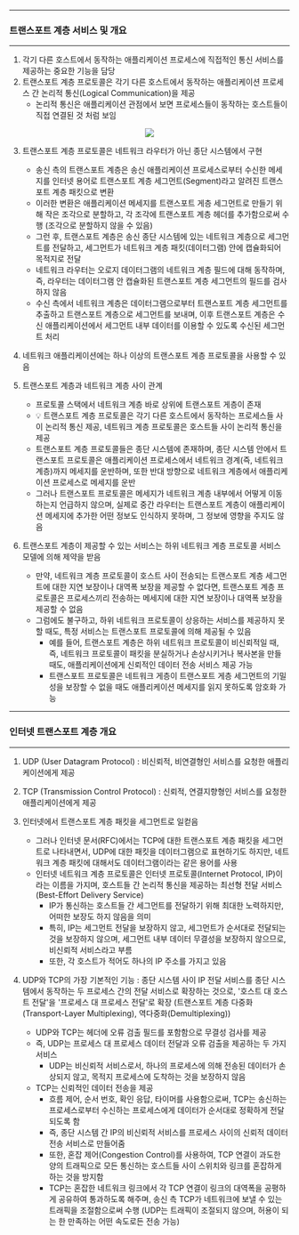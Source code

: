 -----
### 트랜스포트 계층 서비스 및 개요
----
1. 각기 다른 호스트에서 동작하는 애플리케이션 프로세스에 직접적인 통신 서비스를 제공하는 중요한 기능을 담당
2. 트랜스포트 계층 프로토콜은 각기 다른 호스트에서 동작하는 애플리케이션 프로세스 간 논리적 통신(Logical Communication)을 제공
   - 논리적 통신은 애플리케이션 관점에서 보면 프로세스들이 동작하는 호스트들이 직접 연결된 것 처럼 보임
<div align="center">
<img src="https://github.com/user-attachments/assets/1fa7fe71-3a48-4821-930a-53dcf3f3459f">
</div>

3. 트랜스포트 계층 프로토콜은 네트워크 라우터가 아닌 종단 시스템에서 구현
   - 송신 측의 트랜스포트 계층은 송신 애플리케이션 프로세스로부터 수신한 메세지를 인터넷 용어로 트랜스포트 계층 세그먼트(Segment)라고 알려진 트랜스포트 계층 패킷으로 변환
   - 이러한 변환은 애플리케이션 메세지를 트랜스포트 게층 세그먼트로 만들기 위해 작은 조각으로 분할하고, 각 조각에 트랜스포트 계층 헤더를 추가함으로써 수행 (조각으로 분할하지 않을 수 있음)
   - 그런 후, 트랜스포트 계층은 송신 종단 시스템에 있는 네트워크 계층으로 세그먼트를 전달하고, 세그먼트가 네트워크 계층 패킷(데이터그램) 안에 캡슐화되어 목적지로 전달
   - 네트워크 라우터는 오로지 데이터그램의 네트워크 계층 필드에 대해 동작하며, 즉, 라우터는 데이터그램 안 캡슐화된 트랜스포트 계층 세그먼트의 필드를 검사하지 않음
   - 수신 측에서 네트워크 계층은 데이터그램으로부터 트랜스포트 계층 세그먼트를 추출하고 트랜스포트 계층으로 세그먼트를 보내며, 이후 트랜스포트 계층은 수신 애플리케이션에서 세그먼트 내부 데이터를 이용할 수 있도록 수신된 세그먼트 처리

4. 네트워크 애플리케이션에는 하나 이상의 트랜스포트 계층 프로토콜을 사용할 수 있음
5. 트랜스포트 계층과 네트워크 계층 사이 관계
   - 프로토콜 스택에서 네트워크 계층 바로 상위에 트랜스포트 게층이 존재
   - 💡 트랜스포트 계층 프로토콜은 각기 다른 호스트에서 동작하는 프로세스들 사이 논리적 통신 제공, 네트워크 계층 프로토콜은 호스트들 사이 논리적 통신을 제공
   - 트랜스포트 계층 프로토콜들은 종단 시스템에 존재하며, 종단 시스템 안에서 트랜스포트 프로토콜은 애플리케이션 프로세스에서 네트워크 경계(즉, 네트워크 계층)까지 메세지를 운반하며, 또한 반대 방향으로 네트워크 계층에서 애플리케이션 프로세스로 메세지를 운반
   - 그러나 트랜스포트 프로토콜은 메세지가 네트워크 계층 내부에서 어떻게 이동하는지 언급하지 않으며, 실제로 중간 라우터는 트랜스포트 계층이 애플리케이션 메세지에 추가한 어떤 정보도 인식하지 못하며, 그 정보에 영향을 주지도 않음

6. 트랜스포트 계층이 제공할 수 있는 서비스는 하위 네트워크 계층 프로토콜 서비스 모델에 의해 제약을 받음
   - 만약, 네트워크 계층 프로토콜이 호스트 사이 전송되는 트랜스포트 계층 세그먼트에 대한 지연 보장이나 대역폭 보장을 제공할 수 없다면, 트랜스포트 계층 프로토콜은 프로세스끼리 전송하는 메세지에 대한 지연 보장이나 대역폭 보장을 제공할 수 없음
   - 그럼에도 불구하고, 하위 네트워크 프로토콜이 상응하는 서비스를 제공하지 못할 때도, 특정 서비스는 트랜스포트 프로토콜에 의해 제공될 수 있음
     + 예를 들어, 트랜스포트 계층은 하위 네트워크 프로토콜이 비신뢰적일 때, 즉, 네트워크 프로토콜이 패킷을 분실하거나 손상시키거나 복사본을 만들 때도, 애플리케이션에게 신뢰적인 데이터 전송 서비스 제공 가능
     + 트랜스포트 프로토콜은 네트워크 게층이 트랜스포트 게층 세그먼트의 기밀성을 보장할 수 없을 때도 애플리케이션 메세지를 읽지 못하도록 암호화 가능

-----
### 인터넷 트랜스포트 계층 개요
-----
1. UDP (User Datagram Protocol) : 비신뢰적, 비연결형인 서비스를 요청한 애플리케이션에게 제공
2. TCP (Transmission Control Protocol) : 신뢰적, 연결지향형인 서비스를 요청한 애플리케이션에게 제공
3. 인터넷에서 트랜스포트 계층 패킷을 세그먼트로 일컫음
   - 그러나 인터넷 문서(RFC)에서는 TCP에 대한 트랜스포트 계층 패킷을 세그먼트로 나타내면서, UDP에 대한 패킷을 데이터그램으로 표현하기도 하지만, 네트워크 계층 패킷에 대해서도 데이터그램이라는 같은 용어를 사용
   - 인터넷 네트워크 계층 프로토콜은 인터넷 프로토콜(Internet Protocol, IP)이라는 이름을 가지며, 호스트들 간 논리적 통신을 제공하는 최선형 전달 서비스(Best-Effort Delivery Service)
     + IP가 통신하는 호스트들 간 세그먼트를 전달하기 위해 최대한 노력하지만, 어떠한 보장도 하지 않음을 의미
     + 특히, IP는 세그먼트 전달을 보장하지 않고, 세그먼트가 순서대로 전달되는 것을 보장하지 않으며, 세그먼트 내부 데이터 무결성을 보장하지 않으므로, 비신뢰적 서비스라고 부름
     + 또한, 각 호스트가 적어도 하나의 IP 주소를 가지고 있음

4. UDP와 TCP의 가장 기본적인 기능 : 종단 시스템 사이 IP 전달 서비스를 종단 시스템에서 동작하는 두 프로세스 간의 전달 서비스로 확장하는 것으로, '호스트 대 호스트 전달'을 '프로세스 대 프로세스 전달'로 확장 (트랜스포트 계층 다중화(Transport-Layer Multiplexing), 역다중화(Demultiplexing))
   - UDP와 TCP는 헤더에 오류 검출 필드를 포함함으로 무결성 검사를 제공
   - 즉, UDP는 프로세스 대 프로세스 데이터 전달과 오류 검출을 제공하는 두 가지 서비스
     + UDP는 비신뢰적 서비스로서, 하나의 프로세스에 의해 전송된 데이터가 손상되지 않고, 목적지 프로세스에 도착하는 것을 보장하지 않음
   - TCP는 신뢰적인 데이터 전송을 제공
     + 흐름 제어, 순서 번호, 확인 응답, 타이머를 사용함으로써, TCP는 송신하는 프로세스로부터 수신하는 프로세스에게 데이터가 순서대로 정확하게 전달되도록 함
     + 즉, 종단 시스템 간 IP의 비신뢰적 서비스를 프로세스 사이의 신뢰적 데이터 전송 서비스로 만들어줌
     + 또한, 혼잡 제어(Congestion Control)를 사용하여, TCP 연결이 과도한 양의 트래픽으로 모든 통신하는 호스트들 사이 스위치와 링크를 혼잡하게 하는 것을 방지함
     + TCP는 혼잡한 네트워크 링크에서 각 TCP 연결이 링크의 대역폭을 공평하게 공유하여 통과하도록 해주며, 송신 측 TCP가 네트워크에 보낼 수 있는 트래픽을 조절함으로써 수행 (UDP는 트래픽이 조절되지 않으며, 허용이 되는 한 만족하는 어떤 속도로든 전송 가능)
       
